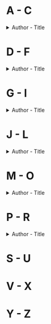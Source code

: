 # A - C
<details> 
<summary>Author - Title</summary>

* [Barbara Demick - Eat the Buddha: Life and Death in a Tibetan Town](https://github.com/chyneyee/ReadingJournal/blob/main/Nonfiction/Eat_the_Buddha-Barbara_Demick.md)
* [Barbara Demick - Nothing to Envy: Love, Life and Death in North Korea](https://github.com/chyneyee/ReadingJournal/blob/main/Nonfiction/Nothing_to_Envy-Barbara_Demick.md)
* [Caroline Overington - Last Woman Hanged](https://github.com/chyneyee/ReadingJournal/blob/main/Nonfiction/Last_Woman_Hanged-Caroline_Overington.md)
</details>  

# D - F
<details> 
<summary>Author - Title</summary>

* [Elise Hu - Flawless](https://github.com/chyneyee/ReadingJournal/blob/main/Nonfiction/Flawless-Elise_Hu.md)
</details> 

# G - I
<details>
  <summary>Author - Title</summary>

  * [Haruki Murakami - Underground: The Tokyo Gas Attack and the Japanese Psyche](https://github.com/chyneyee/ReadingJournal/blob/main/Nonfiction/Underground_The_Tokyo_Gas_Attack_and_the_Japanese_Psyche-Haruki_Murakami.md)
  * [Ho Pin - A Death in the Lucky Holiday Hotel: Murder, Money, and an Epic Power Struggle in China](https://github.com/chyneyee/ReadingJournal/blob/main/Nonfiction/A_Death_in_the_Lucky_Holiday_Hotel-Ho_Pin.md)
</details>

# J - L
<details>
  <summary>Author - Title</summary>
  
* [James Astill - The Great Tamasha: Cricket, Corruption and India's Unstoppable Rise](https://github.com/chyneyee/ReadingJournal/blob/main/Nonfiction/The_Great_Tamasha-James_Astill.md)
* [James Ball - The Other Pandemic: How QAnon Contaminated the World](https://github.com/chyneyee/ReadingJournal/blob/main/Nonfiction/The_Other_Pandemic-James_Ball.md)
* [Josh Chin and Liza Lin - Surveillance State: China's Quest to Launch a New Era of Social Control](https://github.com/chyneyee/ReadingJournal/blob/main/Nonfiction/Surveillance_State-Josh_Chin_and_Liza_Lin.md)
* [Leslie T. Chang - Factory Girls: From Village to City in a Changing China](https://github.com/chyneyee/ReadingJournal/blob/main/Nonfiction/Factory_Girls-Leslie_T_Chang.md)
* [Liz Porter - Crime Scene Asia: When forensic evidence becomes the silent witness](https://github.com/chyneyee/ReadingJournal/blob/main/Nonfiction/Crime_Scene_Asia-Liz_Porter.md)
</details>

# M - O
<details>
  <summary>Author - Title</summary>

  * [Michael Rowland - Black Summer: Stories of Loss, Courage and Community from the 2019-2020 Bushfires](https://github.com/chyneyee/ReadingJournal/blob/main/Nonfiction/Black_Summer-Michael_Rowland.md)

</details>

# P - R
<details>
  <summary>Author - Title</summary>

  * [Rohayu Binti Shahar Adnan & Fatin Amin - A Dead Body Never Lies](https://github.com/chyneyee/ReadingJournal/blob/main/Nonfiction/A_Dead_Body_Never_Lies-Rohayu_Binti_Shahar_Adnan_%26_Fatin_Amin.md)
</details>

# S - U

# V - X


# Y - Z
